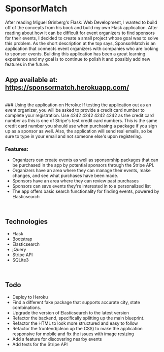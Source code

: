 # SponsorMatch
After reading Miguel Grinberg's Flask: Web Development, I wanted to build off of the concepts from his book and build my own Flask application. After reading about how it can be difficult for event organizers to find sponsors for their events, I decided to create a small project whose goal was to solve this problem. As the short description at the top says, SponsorMatch is an application that connects event organizers with companies who are looking to sponsor events. Building this application has been a great learning experience and my goal is to continue to polish it and possibly add new features in the future.
<br>
## App available at: https://sponsormatch.herokuapp.com/
<br>
### Using the application on Heroku: 
If testing the application out as an event organizer, you will be asked to provide a credit card number to complete your registration. Use 4242 4242 4242 4242 as the credit card number as this is one of Stripe's test credit card numbers. This is the same credit card number you should use when purchasing a package if you sign up as a sponsor as well. Also, the application will send real emails, so be sure to type in your email and not someone else's upon registering.

<br>

### Features:
 - Organizers can create events as well as sponsorship packages that can be purchased in the app by potential sponsors through the Stripe API. 
 - Organizers have an area where they can manage their events, make changes, and see what purchases have been made.
 - Sponsors have an area where they can review past purchases
 - Sponsors can save events they're interested in to a personalized list
 - The app offers basic search functionality for finding events, powered by Elasticsearch
 
<br>

## Technologies
 - Flask
 - Bootstrap
 - Elasticsearch
 - jQuery
 - Stripe API
 - SQLite3

<br>

## Todo
 - Deploy to Heroku
 - Find a different fake package that supports accurate city, state combinations.
 - Upgrade the version of Elasticsearch to the latest version
 - Refactor the backend, specifically splitting up the main blueprint.
 - Refactor the HTML to look more structured and easy to follow
 - Refactor the frontend(clean up the CSS) to make the application responsive for mobile and fix the issues with image resizing
 - Add a feature for discovering nearby events
 - Add tests for the Stripe API

